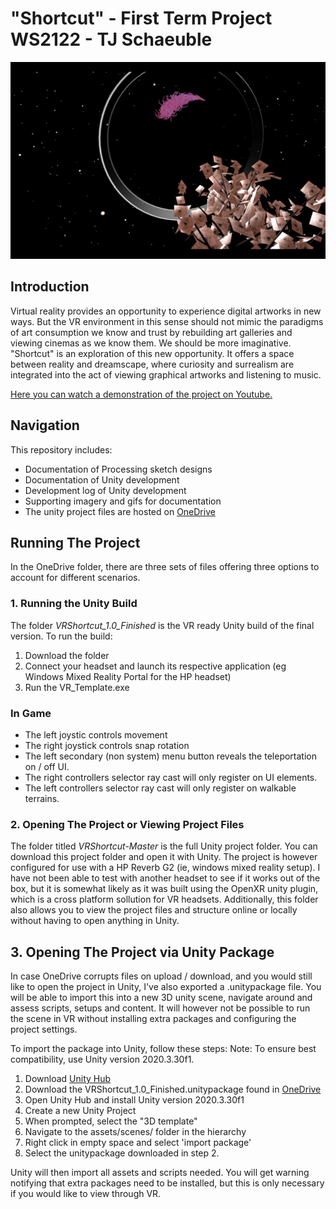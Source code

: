 # "Shortcut" - First Term Project WS2122 - TJ Schaeuble

![tree planet](IMAGES/ShortcutTreePlanet.png)

## Introduction
Virtual reality provides an opportunity to experience digital artworks in new ways. But the VR environment in this sense should not mimic the paradigms of art consumption we know and trust by rebuilding art galleries and viewing cinemas as we know them. We should be more imaginative. "Shortcut" is an exploration of this new opportunity. It offers a space between reality and dreamscape, where curiosity and surrealism are integrated into the act of viewing graphical artworks and listening to music. 

[Here you can watch a demonstration of the project on Youtube.](https://youtu.be/iWeQOEhx4YA)


## Navigation
This repository includes:
- Documentation of Processing sketch designs
- Documentation of Unity development
- Development log of Unity development
- Supporting imagery and gifs for documentation
- The unity project files are hosted on [OneDrive](https://filmuniversitaetde-my.sharepoint.com/:f:/g/personal/tillman_j_schaeuble_filmuniversitaet_de/ErAAuJxWeR5KvFu1e_77fjwB3Hp5Lk1BQD79tmiCEfk4fA?e=njEhRY)

## Running The Project
In the OneDrive folder, there are three sets of files offering three options to account for different scenarios. 

### 1. Running the Unity Build
The folder *VRShortcut_1.0_Finished* is the VR ready Unity build of the final version.
To run the build:
1. Download the folder
2. Connect your headset and launch its respective application (eg Windows Mixed Reality Portal for the HP headset)
3. Run the VR_Template.exe

### In Game
- The left joystic controls movement
- The right joystick controls snap rotation
- The left secondary (non system) menu button reveals the teleportation on / off UI.
- The right controllers selector ray cast will only register on UI elements.
- The left controllers selector ray cast will only register on walkable terrains. 

### 2. Opening The Project or Viewing Project Files
 The folder titled *VRShortcut-Master* is the full Unity project folder. You can download this project folder and open it with Unity. The project is however configured for use with a HP Reverb G2 (ie, windows mixed reality setup). I have not been able to test with another headset to see if it works out of the box, but it is somewhat likely as it was built using the OpenXR unity plugin, which is a cross platform sollution for VR headsets. Additionally, this folder also allows you to view the project files and structure online or locally without having to open anything in Unity.

## 3. Opening The Project via Unity Package
In case OneDrive corrupts files on upload / download, and you would still like to open the project in Unity, I've also exported a .unitypackage file. You will be able to import this into a new 3D unity scene, navigate around and assess scripts, setups and content. It will however not be possible to run the scene in VR without installing extra packages and configuring the project settings. 

To import the package into Unity, follow these steps: 
Note: To ensure best compatibility, use Unity version 2020.3.30f1.

1. Download [Unity Hub](https://unity.com/unity-hub) 
2. Download the VRShortcut_1.0_Finished.unitypackage found in [OneDrive](https://filmuniversitaetde-my.sharepoint.com/:f:/g/personal/tillman_j_schaeuble_filmuniversitaet_de/ErAAuJxWeR5KvFu1e_77fjwB3Hp5Lk1BQD79tmiCEfk4fA?e=njEhRY)
3. Open Unity Hub and install Unity version 2020.3.30f1
4. Create a new Unity Project
5. When prompted, select the "3D template" 
6. Navigate to the assets/scenes/ folder in the hierarchy
7. Right click in empty space and select 'import package'
8. Select the unitypackage downloaded in step 2. 

Unity will then import all assets and scripts needed. You will get warning notifying that extra packages need to be installed, but this is only necessary if you would like to view through VR. 
